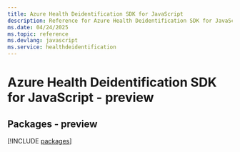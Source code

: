 ```yaml
---
title: Azure Health Deidentification SDK for JavaScript
description: Reference for Azure Health Deidentification SDK for JavaScript
ms.date: 04/24/2025
ms.topic: reference
ms.devlang: javascript
ms.service: healthdeidentification
---
```

# Azure Health Deidentification SDK for JavaScript - preview
## Packages - preview
[!INCLUDE [packages](health-deidentification-index.md)]